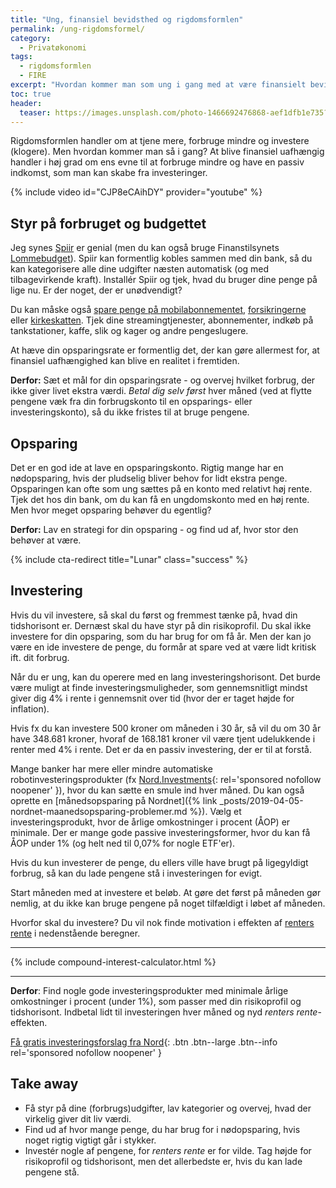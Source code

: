 ```yaml
---
title: "Ung, finansiel bevidsthed og rigdomsformlen"
permalink: /ung-rigdomsformel/
category:
  - Privatøkonomi
tags:
  - rigdomsformlen
  - FIRE
excerpt: "Hvordan kommer man som ung i gang med at være finansielt bevidst og få styr på sin økonomi?"
toc: true
header:
  teaser: https://images.unsplash.com/photo-1466692476868-aef1dfb1e735?ixlib=rb-1.2.1&ixid=eyJhcHBfaWQiOjEyMDd9&auto=format&fit=crop&h=300&w=400&q=10
---
```


Rigdomsformlen handler om at tjene mere, forbruge mindre og investere (klogere). Men hvordan kommer man så i gang? At blive finansiel uafhængig handler i høj grad om ens evne til at forbruge mindre og have en passiv indkomst, som man kan skabe fra investeringer.

{% include video id="CJP8eCAihDY" provider="youtube" %}

## Styr på forbruget og budgettet

Jeg synes [Spiir](http://www.spiir.dk) er genial (men du kan også bruge Finanstilsynets [Lommebudget](https://www.raadtilpenge.dk/penge-beregner/Lommebudget)). Spiir kan formentlig kobles sammen med din bank, så du kan kategorisere alle dine udgifter næsten automatisk (og med tilbagevirkende kraft). Installér Spiir og tjek, hvad du bruger dine penge på lige nu. Er der noget, der er unødvendigt?

Du kan måske også [spare penge på mobilabonnementet](/mobilabonnement/), [forsikringerne](/forsikringer/) eller [kirkeskatten](/kirkeskat/). Tjek dine streamingtjenester, abonnementer, indkøb på tankstationer, kaffe, slik og kager og andre pengeslugere.

At hæve din opsparingsrate er formentlig det, der kan gøre allermest for, at finansiel uafhængighed kan blive en realitet i fremtiden.

**Derfor:** Sæt et mål for din opsparingsrate - og overvej hvilket forbrug, der ikke giver livet ekstra værdi. _Betal dig selv først_ hver måned (ved at flytte pengene væk fra din forbrugskonto til en opsparings- eller investeringskonto), så du ikke fristes til at bruge pengene.

## Opsparing

Det er en god ide at lave en opsparingskonto. Rigtig mange har en nødopsparing, hvis der pludselig bliver behov for lidt ekstra penge. Opsparingen kan ofte som ung sættes på en konto med relativt høj rente. Tjek det hos din bank, om du kan få en ungdomskonto med en høj rente. Men hvor meget opsparing behøver du egentlig?

**Derfor:** Lav en strategi for din opsparing - og find ud af, hvor stor den behøver at være.

{% include cta-redirect title="Lunar" class="success" %}

## Investering

Hvis du vil investere, så skal du først og fremmest tænke på, hvad din tidshorisont er. Dernæst skal du have styr på din risikoprofil. Du skal ikke investere for din opsparing, som du har brug for om få år. Men der kan jo være en ide investere de penge, du formår at spare ved at være lidt kritisk ift. dit forbrug.

Når du er ung, kan du operere med en lang investeringshorisont. Det burde være muligt at finde investeringsmuligheder, som gennemsnitligt mindst giver dig 4% i rente i gennemsnit over tid (hvor der er taget højde for inflation).

Hvis fx du kan investere 500 kroner om måneden i 30 år, så vil du om 30 år have 348.681 kroner, hvoraf de 168.181 kroner vil være tjent udelukkende i renter med 4% i rente. Det er da en passiv investering, der er til at forstå.

Mange banker har mere eller mindre automatiske robotinvesteringsprodukter (fx [Nord.Investments](/go/nord/){: rel='sponsored nofollow noopener' }), hvor du kan sætte en smule ind hver måned. Du kan også oprette en [månedsopsparing på Nordnet]({% link _posts/2019-04-05-nordnet-maanedsopsparing-problemer.md %}). Vælg et investeringsprodukt, hvor de årlige omkostninger i procent (ÅOP) er minimale. Der er mange gode passive investeringsformer, hvor du kan få ÅOP under 1% (og helt ned til 0,07% for nogle ETF'er).

Hvis du kun investerer de penge, du ellers ville have brugt på ligegyldigt forbrug, så kan du lade pengene stå i investeringen for evigt.

Start måneden med at investere et beløb. At gøre det først på måneden gør nemlig, at du ikke kan bruge pengene på noget tilfældigt i løbet af måneden.

Hvorfor skal du investere? Du vil nok finde motivation i effekten af [renters rente](/renters-rente/) i nedenstående beregner.

***

{% include compound-interest-calculator.html %}

***

**Derfor**: Find nogle gode investeringsprodukter med minimale årlige omkostninger i procent (under 1%), som passer med din risikoprofil og tidshorisont. Indbetal lidt til investeringen hver måned og nyd _renters rente_-effekten.

[Få gratis investeringsforslag fra Nord](/go/nord/){: .btn .btn--large .btn--info rel='sponsored nofollow noopener' }

## Take away

- Få styr på dine (forbrugs)udgifter, lav kategorier og overvej, hvad der virkelig giver dit liv værdi.
- Find ud af hvor mange penge, du har brug for i nødopsparing, hvis noget rigtig vigtigt går i stykker.
- Investér nogle af pengene, for _renters rente_ er for vilde. Tag højde for risikoprofil og tidshorisont, men det allerbedste er, hvis du kan lade pengene stå.
